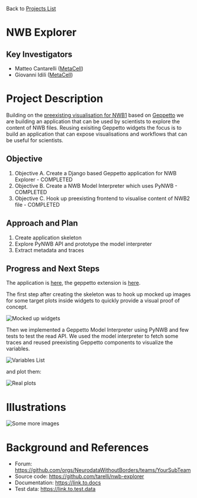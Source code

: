 Back to [Projects List](../../README.md#ProjectsList)

# NWB Explorer

## Key Investigators

- Matteo Cantarelli ([MetaCell](http://metacell.us))
- Giovanni Idili ([MetaCell](http://metacell.us))

# Project Description

Building on the [preexisting visualisation for NWB1](http://live.geppetto.org/geppetto?load_project_from_id=18) based on [Geppetto](http://www.geppetto.org) we are building an application that can be used by scientists to explore the content of NWB files. Reusing exisiting Geppetto widgets the focus is to build an application that can expose visualisations and workflows that can be useful for scientists.

## Objective

1. Objective A. Create a Django based Geppetto application for NWB Explorer - COMPLETED
1. Objective B. Create a NWB Model Interpreter which uses PyNWB - COMPLETED
1. Objective C. Hook up preexisting frontend to visualise content of NWB2 file - COMPLETED

## Approach and Plan

1. Create application skeleton
1. Explore PyNWB API and prototype the model interpreter
1. Extract metadata and traces

## Progress and Next Steps

The application is [here](https://github.com/tarelli/nwb-explorer), the geppetto extension is [here](https://github.com/tarelli/geppetto-nwbexplorer).

The first step after creating the skeleton was to hook up mocked up images for some target plots inside widgets to quickly provide a visual proof of concept. 

![Mocked up widgets](https://github.com/NeurodataWithoutBorders/nwb_hackathons/raw/master/HCK04_2018_Seattle/Projects/NWBExplorer/mockupPlots.png)

Then we implemented a Geppetto Model Interpreter using PyNWB and few tests to test the read API. We used the model interpreter to fetch some traces and reused preexisting Geppetto components to visualize the variables.

![Variables List](https://github.com/NeurodataWithoutBorders/nwb_hackathons/raw/master/HCK04_2018_Seattle/Projects/NWBExplorer/someVariables.png)

and plot them:

![Real plots](https://github.com/NeurodataWithoutBorders/nwb_hackathons/raw/master/HCK04_2018_Seattle/Projects/NWBExplorer/realPlots.png)

# Illustrations

<!--Add pictures and links to videos that demonstrate what has been accomplished.-->

<!--![Description of picture](Example2.jpg)-->

![Some more images](https://github.com/NeurodataWithoutBorders/nwb_hackathons/raw/master/HCK04_2018_Seattle/Projects/NWBExplorer/nwbExplorer.png)

# Background and References

<!--Use this space for information that may help people better understand your project, like links to papers, source code, or data.-->

- Forum: https://github.com/orgs/NeurodataWithoutBorders/teams/YourSubTeam
- Source code: https://github.com/tarelli/nwb-explorer
- Documentation: https://link.to.docs
- Test data: https://link.to.test.data

